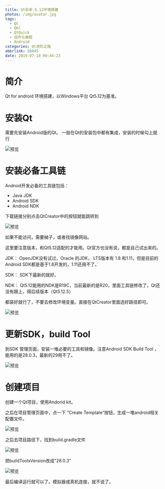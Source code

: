 ```yaml
---
title: Qt安卓-5.12环境搭建
photos: /img/avatar.jpg
tags:
  - Qt
  - Qml
  - QtQuick
  - 组件化编程
  - Android
categories: Qt进阶之路
abbrlink: 58045
date: 2019-07-10 00:44:23
---
```

# 简介

Qt for android 环境搭建，以Windows平台 Qt5.12为基准。

# 安装Qt

需要先安装Android版的Qt。 一般在Qt的安装包中都有集成，安装的时候勾上就行

![预览](/images/Android/1.png)

# 安装必备工具链

Android开发必备的工具链包括：

* Java JDK
* Android SDK
* Android NDK

下载链接分别点击QtCreator中的按钮就能跳转到

![预览](/images/Android/3.png)

如果不能访问，需要梯子，或者找镜像网站。

这里要注意版本，和Qt5.12适配的才能用。Qt官方也没有说，都是自己试出来的。

JDK： OpenJDK没有试过，Oracle 的JDK， LTS版本有 1.8 和1.11，但是目前的Android SDK都是基于1.8开发的，1.11还用不了。

SDK： SDK下最新的就好。

NDK： Qt5.12能用的NDK是R19C，当前最新的是R20，里面工具链修改了，Qt还没有跟上，得后续版本（Qt5.12.5）

都装好就行了，不要去修改环境变量。直接在QtCreator里面选好路径即可。

![预览](/images/Android/2.png)

# 更新SDK，build Tool

到SDK 管理页面，安装一堆必要的工具和镜像。注意Android SDK Build Tool ， 能用的是28.0.3，最新的29用不了。

![预览](/images/Android/4.png)

# 创建项目

创建一个Qt项目，使用Andorid kit。

之后在项目管理页面中，点一下 “Create Template”按钮，生成一堆android相关配置文件。

![预览](/images/Android/5.png)

之后去项目路径下，找到build.gradle文件

![预览](/images/Android/6.png)

把buildToolsVersion改成"28.0.3"

![预览](/images/Android/7.png)


最后编译运行就可以了。模拟器或真机连接，就不说了。